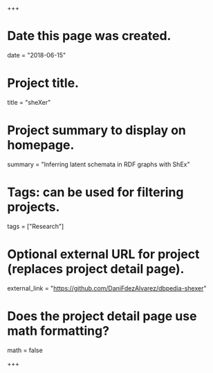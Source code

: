 +++
# Date this page was created.
date = "2018-06-15"

# Project title.
title = "sheXer"

# Project summary to display on homepage.
summary = "Inferring latent schemata in RDF graphs with ShEx"

# Tags: can be used for filtering projects.
tags = ["Research"]

# Optional external URL for project (replaces project detail page).
external_link = "https://github.com/DaniFdezAlvarez/dbpedia-shexer"

# Does the project detail page use math formatting?
math = false

+++
